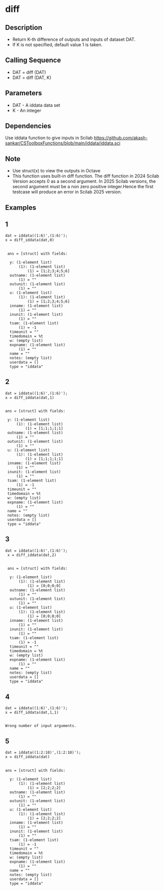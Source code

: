 # diff
## Description 
- Return K-th difference of outputs and inputs of dataset DAT.
- If K is not specified, default value 1 is taken.
## Calling Sequence
- DAT = diff (DAT)
- DAT = diff (DAT, K)
## Parameters
- DAT - A iddata data set
- K - An integer
## Dependencies
Use iddata function to give inputs in Scilab
https://github.com/akash-sankar/CSToolboxFunctions/blob/main/iddata/iddata.sci
## Note
- Use struct(x) to view the outputs in Octave
- This function uses built-in diff function. The diff function in 2024 Scilab Version accepts 0 as a second argument. In 2025 Scilab versions, the second argument must be a non zero positive integer.Hence the first testcase will produce an error in Scilab 2025 version.
## Examples
## 1
```
dat = iddata((1:6)',(1:6)');
x = diff_iddata(dat,0)
```
##
```
 ans = [struct] with fields:

  y: (1-element list)
      (1): (1-element list)
          (1) = [1;2;3;4;5;6]
  outname: (1-element list)
      (1) = ""
  outunit: (1-element list)
      (1) = ""
  u: (1-element list)
      (1): (1-element list)
          (1) = [1;2;3;4;5;6]
  inname: (1-element list)
      (1) = ""
  inunit: (1-element list)
      (1) = ""
  tsam: (1-element list)
      (1) = -1
  timeunit = ""
  timedomain = %t
  w: (empty list)
  expname: (1-element list)
      (1) = ""
  name = ""
  notes: (empty list)
  userdata = []
  type = "iddata"
```
## 2
```
dat = iddata((1:6)',(1:6)');
x = diff_iddata(dat,1)
```
##
 ``` 
 ans = [struct] with fields:

  y: (1-element list)
      (1): (1-element list)
          (1) = [1;1;1;1;1]
  outname: (1-element list)
      (1) = ""
  outunit: (1-element list)
      (1) = ""
  u: (1-element list)
      (1): (1-element list)
          (1) = [1;1;1;1;1]
  inname: (1-element list)
      (1) = ""
  inunit: (1-element list)
      (1) = ""
  tsam: (1-element list)
      (1) = -1
  timeunit = ""
  timedomain = %t
  w: (empty list)
  expname: (1-element list)
      (1) = ""
  name = ""
  notes: (empty list)
  userdata = []
  type = "iddata"
```
## 3
```
dat = iddata((1:6)',(1:6)');
 x = diff_iddata(dat,2)
 ```
##
```
 ans = [struct] with fields:

  y: (1-element list)
      (1): (1-element list)
          (1) = [0;0;0;0]
  outname: (1-element list)
      (1) = ""
  outunit: (1-element list)
      (1) = ""
  u: (1-element list)
      (1): (1-element list)
          (1) = [0;0;0;0]
  inname: (1-element list)
      (1) = ""
  inunit: (1-element list)
      (1) = ""
  tsam: (1-element list)
      (1) = -1
  timeunit = ""
  timedomain = %t
  w: (empty list)
  expname: (1-element list)
      (1) = ""
  name = ""
  notes: (empty list)
  userdata = []
  type = "iddata"
```
## 4
```
dat = iddata((1:6)',(1:6)');
x = diff_iddata(dat,1,1)
```
##
```
Wrong number of input arguments.
```
## 5
```
dat = iddata((1:2:10)',(1:2:10)');
x = diff_iddata(dat)
```
##
```
ans = [struct] with fields:

  y: (1-element list)
      (1): (1-element list)
          (1) = [2;2;2;2]
  outname: (1-element list)
      (1) = ""
  outunit: (1-element list)
      (1) = ""
  u: (1-element list)
      (1): (1-element list)
          (1) = [2;2;2;2]
  inname: (1-element list)
      (1) = ""
  inunit: (1-element list)
      (1) = ""
  tsam: (1-element list)
      (1) = -1
  timeunit = ""
  timedomain = %t
  w: (empty list)
  expname: (1-element list)
      (1) = ""
  name = ""
  notes: (empty list)
  userdata = []
  type = "iddata"
```

